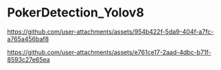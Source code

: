 # PokerDetection_Yolov8



https://github.com/user-attachments/assets/954b422f-5da9-404f-a7fc-a765a456baf8


https://github.com/user-attachments/assets/e761ce17-2aad-4dbc-b71f-8593c27e65ea

